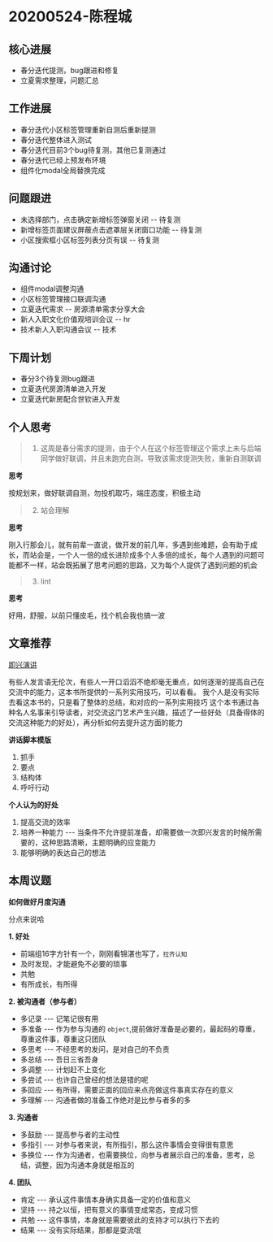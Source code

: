 # 20200524-陈程城

## 核心进展

- 春分迭代提测，bug跟进和修复
- 立夏需求整理，问题汇总

## 工作进展

- 春分迭代小区标签管理重新自测后重新提测
- 春分迭代整体进入测试
- 春分迭代目前3个bug待复测，其他已复测通过
- 春分迭代已经上预发布环境
- 组件化modal全局替换完成

## 问题跟进

- 未选择部门，点击确定新增标签弹窗关闭 -- 待复测
- 新增标签页面建议屏蔽点击遮罩层关闭窗口功能 -- 待复测
- 小区搜索框小区标签列表分页有误 -- 待复测

## 沟通讨论

- 组件modal调整沟通
- 小区标签管理接口联调沟通
- 立夏迭代需求 -- 房源清单需求分享大会
- 新人入职文化价值观培训会议 -- hr
- 技术新人入职沟通会议 -- 技术

## 下周计划

- 春分3个待复测bug跟进
- 立夏迭代房源清单进入开发
- 立夏迭代新房配合世钦进入开发

## 个人思考

> 1. 这周是春分需求的提测，由于个人在这个标签管理这个需求上未与后端同学做好联调，并且未跑完自测，导致该需求提测失败，重新自测联调

**思考**

按规划来，做好联调自测，勿投机取巧，端庄态度，积极主动

> 2. 站会理解

**思考**

刚入行那会儿，就有前辈一直说，做开发的前几年，多遇到些难题，会有助于成长，而站会是，一个人一倍的成长进阶成多个人多倍的成长，每个人遇到的问题可能都不一样，站会既拓展了思考问题的思路，又为每个人提供了遇到问题的机会

> 3. lint

**思考**

好用，舒服，以前只懂皮毛，找个机会我也搞一波


## 文章推荐

[即兴演讲](https://book.douban.com/subject/30243169/)

有些人发言语无伦次，有些人一开口滔滔不绝却毫无重点，如何逐渐的提高自己在交流中的能力，这本书所提供的一系列实用技巧，可以看看。
我个人是没有实际去看这本书的，只是看了整体的总结，和对应的一系列实用技巧
这个本书通过各种名人名事来引导读者，对交流这门艺术产生兴趣，描述了一些好处（具备得体的交流这种能力的好处），再分析如何去提升这方面的能力

**讲话脚本模版**

1. 抓手
2. 要点
3. 结构体
4. 呼吁行动

**个人认为的好处**

1. 提高交流的效率
2. 培养一种能力 --- 当条件不允许提前准备，却需要做一次即兴发言的时候所需要的，这种思路清晰，主题明确的应变能力
3. 能够明确的表达自己的想法

## 本周议题

**如何做好月度沟通**

分点来说哈

**1. 好处**

- 前端组16字方针有一个，刚刚看锦湛也写了，`拉齐认知`
- 及时发现，才能避免不必要的琐事
- 共勉
- 有所成长，有所得

**2. 被沟通者（参与者）**

- 多记录 --- 记笔记很有用
- 多准备 --- 作为参与沟通的 `object`,提前做好准备是必要的，最起码的尊重，尊重这件事，尊重这只团队
- 多思考 --- 不经思考的发问，是对自己的不负责
- 多总结 --- 吾日三省吾身
- 多调整 --- 计划赶不上变化
- 多尝试 --- 也许自己曾经的想法是错的呢
- 多回应 --- 有所得，需要正面的回应来点亮做这件事真实存在的意义
- 多理解 --- 沟通者做的准备工作绝对是比参与者多的多

**3. 沟通者**

- 多鼓励 --- 提高参与者的主动性
- 多指引 --- 对参与者来说，有所指引，那么这件事情会变得很有意思
- 多换位 --- 作为沟通者，也需要换位，向参与者展示自己的准备，思考，总结，调整，因为沟通本身就是相互的

**4. 团队**

- 肯定 --- 承认这件事情本身确实具备一定的价值和意义
- 坚持 --- 持之以恒，把有意义的事情变成常态，变成习惯
- 共勉 --- 这件事情，本身就是需要彼此的支持才可以执行下去的
- 结果 --- 没有实际结果，那都是耍流氓